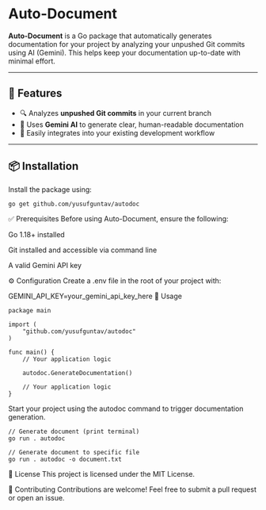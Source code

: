 # Auto-Document

**Auto-Document** is a Go package that automatically generates documentation for your project by analyzing your unpushed Git commits using AI (Gemini). This helps keep your documentation up-to-date with minimal effort.

---

## 🚀 Features

- 🔍 Analyzes **unpushed Git commits** in your current branch  
- 🤖 Uses **Gemini AI** to generate clear, human-readable documentation  
- 🔧 Easily integrates into your existing development workflow

---

## 📦 Installation

Install the package using:

```bash
go get github.com/yusufguntav/autodoc
```
✅ Prerequisites
Before using Auto-Document, ensure the following:

Go 1.18+ installed

Git installed and accessible via command line

A valid Gemini API key

⚙️ Configuration
Create a .env file in the root of your project with:

GEMINI_API_KEY=your_gemini_api_key_here
🧠 Usage
```
package main

import (
	"github.com/yusufguntav/autodoc"
)

func main() {
	// Your application logic

	autodoc.GenerateDocumentation()

	// Your application logic
}
```
Start your project using the autodoc command to trigger documentation generation.

```
// Generate document (print terminal)
go run . autodoc

// Generate document to specific file
go run . autodoc -o document.txt
```

📄 License
This project is licensed under the MIT License.

🤝 Contributing
Contributions are welcome! Feel free to submit a pull request or open an issue.
